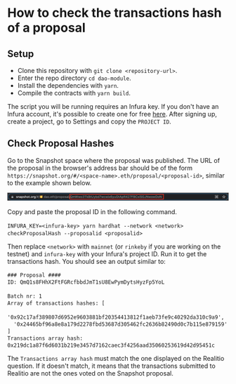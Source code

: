 # How to check the transactions hash of a proposal

## Setup

- Clone this repository with `git clone <repository-url>`.
- Enter the repo directory `cd dao-module`. 
- Install the dependencies with `yarn`.
- Compile the contracts with `yarn build`.

The script you will be running requires an Infura key. If you don't have an Infura account, it's possible to create one for free [here](https://infura.io/register?redirect=%2Fdashboard%2Fethereum). After signing up, create a project, go to Settings and copy the `PROJECT ID`.

## Check Proposal Hashes

Go to the Snapshot space where the proposal was published. The URL of the proposal in the browser's address bar should be of the form `https://snapshot.org/#/<space-name>.eth/proposal/<proposal-id>`, similar to the example shown below.

![](.././assets/get-proposal-id.png)

Copy and paste the proposal ID in the following command.

`INFURA_KEY=<infura-key> yarn hardhat --network <network> checkProposalHash --proposalid <proposalid>`

Then replace `<network>` with `mainnet` (or `rinkeby` if you are working on the testnet) and `infura-key` with your Infura's project ID. Run it to get the transactions hash. You should see an output similar to:

```
### Proposal ####
ID: QmQ1s8FHhX2FtFGRcfbbdJmT1sU8EwPymDytsHyzFp5YoL

Batch nr: 1
Array of transactions hashes: [
  '0x92c17af389807d6952e9603881bf20354413812f1aeb73fe9c40292da310c9a9',
  '0x24465bf96a8e8a179d2278fbd53687d305462fc2636b82490d0c7b115e879159'
]
Transactions array hash: 0x219dc1a87f6d6031b219e3457d7162caec3f4256aad35060253619d42d95451c
```

The `Transactions array hash` must match the one displayed on the Realitio question. If it doesn't match, it means that the transactions submitted to Realitio are not the ones voted on the Snapshot proposal.